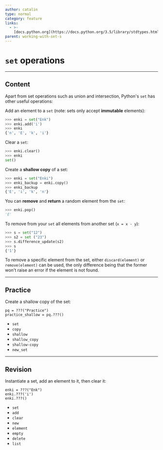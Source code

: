 ```yaml
---
author: catalin
type: normal
category: feature
links:
  - >-
    [docs.python.org](https://docs.python.org/3.5/library/stdtypes.html#set-types-set-frozenset){website}
parent: working-with-set-s
---
```


# `set` operations


---

## Content

Apart from set operations such as union and intersection, Python's `set` has other useful operations:

Add an element to a `set` (note: sets only accept **immutable** elements):

```python
>>> enki = set("Enk")
>>> enki.add('i')
>>> enki
{'n', 'E', 'k', 'i'}

```

Clear a `set`:

```python
>>> enki.clear()
>>> enki
set()
```

Create a **shallow copy** of a set:

```python
>>> enki = set("Enki")
>>> enki_backup = enki.copy()
>>> enki_backup
{'E', 'i', 'k', 'n'}
```

You can **remove** and **return** a random element from the `set`:

```python
>>> enki.pop()
'E'
```

To remove from your `set` all elements from another set (`x = x - y`):

```python
>>> s = set("12")
>>> s2 = set ("23")
>>> s.difference_update(s2)
>>> s
{'1'}
```

To remove a specific element from the set, either `discard(element)` or `remove(element)` can be used, the only difference being that the former won't raise an error if the element is not found.


---

## Practice

Create a shallow copy of the set:

```plain-text
pq = ???("Practice")
practice_shallow = pq.???()
```

- `set`
- `copy`
- `shallow`
- `shallow_copy`
- `shallow-copy`
- `new_set`


---

## Revision

Instantiate a set, add an element to it, then clear it:

```plain-text
enki = ???("Enk")
enki.???('i')
enki.???()
```

- `set`
- `add`
- `clear`
- `new`
- `element`
- `empty`
- `delete`
- `list`
